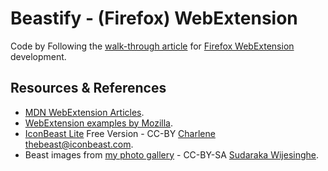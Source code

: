 # Beastify - (Firefox) WebExtension

Code by Following the [walk-through article](https://developer.mozilla.org/en-US/Add-ons/WebExtensions/Walkthrough) for [Firefox WebExtension](https://developer.mozilla.org/en-US/Add-ons/WebExtensions) development.

## Resources & References

- [MDN WebExtension Articles](https://developer.mozilla.org/en-US/Add-ons/WebExtensions).
- [WebExtension examples by Mozilla](https://github.com/mdn/webextensions-examples).
- [IconBeast Lite](http://www.iconbeast.com/free/) Free Version - CC-BY [Charlene](http://www.iconbeast.com) <thebeast@iconbeast.com>.
- Beast images from [my photo gallery](https://sudaraka.org/gallery#photographs) - CC-BY-SA [Sudaraka Wijesinghe](https://sudaraka.org/contact).
